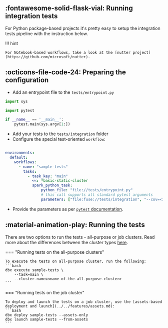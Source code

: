 ## :fontawesome-solid-flask-vial: Running integration tests

For Python package-based projects it's pretty easy to setup the integration tests pipeline with the instruction below.

!!! hint

    For Notebook-based workflows, take a look at the [nutter project](https://github.com/microsoft/nutter).


## :octicons-file-code-24:  Preparing the configuration

* Add an entrypoint file to the `tests/entrypoint.py`

```python title="tests/entrypoint.py"
import sys

import pytest

if __name__ == '__main__':
    pytest.main(sys.argv[1:])
```

* Add your tests to the `tests/integration` folder
* Configure the special test-oriented `workflow`:

```yaml title="conf/deployment.yml"

environments:
  default:
    workflows:
      - name: "sample-tests"
        tasks:
          - task_key: "main"
            <<: *basic-static-cluster
            spark_python_task:
                python_file: "file://tests/entrypoint.py"
                # this call supports all standard pytest arguments
                parameters: ["file:fuse://tests/integration", "--cov=<insert-your-package-name>"]
```

* Provide the parameters as per [`pytest` documentation](https://docs.pytest.org/en/7.1.x/how-to/usage.html).


## :material-animation-play: Running the tests

There are two options to run the tests - all-purpose or job clusters. Read more about the differences between the cluster types [here](../../concepts/cluster_types.md).

=== "Running tests on the all-purpose clusters"

    To execute the tests on all-purpose cluster, run the following:
    ```bash
    dbx execute sample-tests \
        --task=main \
        --cluster-name=<name-of-the-all-purpose-cluster>
    ```

=== "Running tests on the job cluster"

    To deploy and launch the tests on a job cluster, use the [assets-based deployment and launch](../../features/assets.md):
    ```bash
    dbx deploy sample-tests --assets-only
    dbx launch sample-tests --from-assets
    ```

